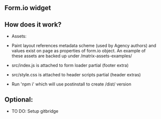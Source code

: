 ## Form.io widget

## How does it work?

- Assets:

- Paint layout references metadata scheme (used by Agency authors) and values exist on page as properties of form.io object. An example of these assets are backed up under /matrix-assets-examples/
- src/index.js is attached to form loader partial (footer extra)
- src/style.css is attached to header scripts partial (header extras)
- Run 'npm i' which will use postinstall to create /dist/ version

## Optional:

- TO DO: Setup gitbridge
